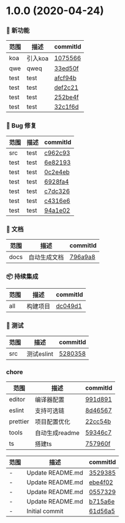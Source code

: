 # 1.0.0 (2020-04-24)

### 🌟 新功能
范围|描述|commitId
--|--|--
 koa | 引入koa | [1075566](https://github.com/luoxue-victor/learn-node/commit/1075566)
 qwe | qweq | [33ed50f](https://github.com/luoxue-victor/learn-node/commit/33ed50f)
 test | test | [afcf94b](https://github.com/luoxue-victor/learn-node/commit/afcf94b)
 test | test | [def2c21](https://github.com/luoxue-victor/learn-node/commit/def2c21)
 test | test | [252be4f](https://github.com/luoxue-victor/learn-node/commit/252be4f)
 test | test | [32c1f6d](https://github.com/luoxue-victor/learn-node/commit/32c1f6d)


### 🐛 Bug 修复
范围|描述|commitId
--|--|--
 src | test | [c962c93](https://github.com/luoxue-victor/learn-node/commit/c962c93)
 test | test | [6e82193](https://github.com/luoxue-victor/learn-node/commit/6e82193)
 test | test | [0c2e4eb](https://github.com/luoxue-victor/learn-node/commit/0c2e4eb)
 test | test | [6928fa4](https://github.com/luoxue-victor/learn-node/commit/6928fa4)
 test | test | [c7dc326](https://github.com/luoxue-victor/learn-node/commit/c7dc326)
 test | test | [c4316e6](https://github.com/luoxue-victor/learn-node/commit/c4316e6)
 test | test | [94a1e02](https://github.com/luoxue-victor/learn-node/commit/94a1e02)


### 📝 文档
范围|描述|commitId
--|--|--
 docs | 自动生成文档 | [796a9a8](https://github.com/luoxue-victor/learn-node/commit/796a9a8)


### 📦 持续集成
范围|描述|commitId
--|--|--
 all | 构建项目 | [dc049d1](https://github.com/luoxue-victor/learn-node/commit/dc049d1)


### 🔧 测试
范围|描述|commitId
--|--|--
 src | 测试eslint | [5280358](https://github.com/luoxue-victor/learn-node/commit/5280358)


### chore
范围|描述|commitId
--|--|--
 editor | 编译器配置 | [991d891](https://github.com/luoxue-victor/learn-node/commit/991d891)
 eslint | 支持可选链 | [8d46567](https://github.com/luoxue-victor/learn-node/commit/8d46567)
 prettier | 项目配置优化 | [22cc54b](https://github.com/luoxue-victor/learn-node/commit/22cc54b)
 tools | 自动生成readme | [59346c7](https://github.com/luoxue-victor/learn-node/commit/59346c7)
 ts | 搭建ts | [757960f](https://github.com/luoxue-victor/learn-node/commit/757960f)


范围|描述|commitId
--|--|--
 - | Update README.md | [3529385](https://github.com/luoxue-victor/learn-node/commit/3529385)
 - | Update README.md | [ebe4f02](https://github.com/luoxue-victor/learn-node/commit/ebe4f02)
 - | Update README.md | [0557329](https://github.com/luoxue-victor/learn-node/commit/0557329)
 - | Update README.md | [b715a6e](https://github.com/luoxue-victor/learn-node/commit/b715a6e)
 - | Initial commit | [61d56a5](https://github.com/luoxue-victor/learn-node/commit/61d56a5)

